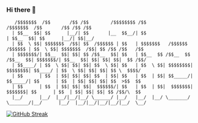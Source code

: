 ### Hi there 👋


       /$$$$$$$  /$$       /$$ /$$        /$$$$$$$$ /$$                           /$$$$$$$  /$$       /$$ /$$ /$$          
      | $$__  $$| $$      |__/| $$       |__  $$__/| $$                          | $$__  $$| $$      |__/| $$|__/          
      | $$  \ $$| $$$$$$$  /$$| $$  /$$$$$$ | $$   | $$$$$$$   /$$$$$$   /$$$$$$ | $$  \ $$| $$$$$$$  /$$| $$ /$$ /$$   /$$
      | $$$$$$$/| $$__  $$| $$| $$ /$$__  $$| $$   | $$__  $$ /$$__  $$ /$$__  $$| $$$$$$$/| $$__  $$| $$| $$| $$|  $$ /$$/
      | $$____/ | $$  \ $$| $$| $$| $$  \ $$| $$   | $$  \ $$| $$$$$$$$| $$$$$$$$| $$____/ | $$  \ $$| $$| $$| $$ \  $$$$/ 
      | $$      | $$  | $$| $$| $$| $$  | $$| $$   | $$  | $$| $$_____/| $$_____/| $$      | $$  | $$| $$| $$| $$  >$$  $$ 
      | $$      | $$  | $$| $$| $$|  $$$$$$/| $$   | $$  | $$|  $$$$$$$|  $$$$$$$| $$      | $$  | $$| $$| $$| $$ /$$/\  $$
      |__/      |__/  |__/|__/|__/ \______/ |__/   |__/  |__/ \_______/ \_______/|__/      |__/  |__/|__/|__/|__/|__/  \__/
                                                                                                                     
                                                                                                                     

[![GitHub Streak](https://github-readme-streak-stats.herokuapp.com?user=PhiloTheePhilix&theme=highcontrast&hide_border=true&border_radius=4.9)](https://git.io/streak-stats)  
<!--
**Philotheephilix/PhiloTheePhilix** is a ✨ _special_ ✨ repository because its `README.md` (this file) appears on your GitHub profile.

Here are some ideas to get you started:

- 🔭 I’m currently working on ...
- 🌱 I’m currently learning ...
- 👯 I’m looking to collaborate on ...
- 🤔 I’m looking for help with ...
- 💬 Ask me about ...
- 📫 How to reach me: ...
- 😄 Pronouns: ...
- ⚡ Fun fact: ...
-->
